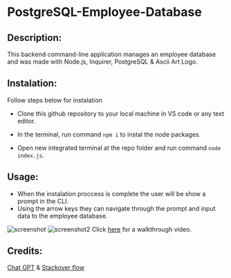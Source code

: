 # PostgreSQL-Employee-Database
## Description:
This backend command-line application manages an employee database and was made with Node.js, Inquirer, PostgreSQL & Ascii Art Logo.
## Instalation:
Follow steps below for instalation

- Clone this github repository to your local machine in VS code or any text editor.

- In the terminal, run command ```npm i``` to instal the node packages.

- Open new integrated terminal at the repo folder and run command ```node index.js```.

## Usage:
- When the instalation proccess is complete the user will be show a prompt in the CLI.
- Using the arrow keys they can navigate through the prompt and input data to the employee database.

![screenshot](./assets/img/Screenshot%202024-05-24%20at%201.03.36 AM.png)
![screenshot2](./assets/img/Screenshot%202024-05-23%20at%2010.06.42 PM.png)
Click [here](https://www.loom.com/share/e6267b323c3b40e4a706a93f367575a7?sid=fbc8eff0-42e3-4f74-8f90-4e02879ebab8) for a walkthrough video.
## Credits:
[Chat GPT](https://chatgpt.com/?oai-dm=1) & [Stackover flow](https://stackoverflow.com/)




